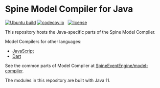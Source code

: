 # Spine Model Compiler for Java

[![Ubuntu build][ubuntu-build-badge]][gh-actions]
[![codecov.io](https://codecov.io/github/SpineEventEngine/mc-java/coverage.svg?branch=master)](https://codecov.io/github/SpineEventEngine/mc-java?branch=master) &nbsp;
[![license](https://img.shields.io/badge/license-Apache%20License%202.0-blue.svg?style=flat)](http://www.apache.org/licenses/LICENSE-2.0)

[gh-actions]: https://github.com/SpineEventEngine/mc-java/actions
[ubuntu-build-badge]: https://github.com/SpineEventEngine/mc-java/actions/workflows/build-on-ubuntu.yml/badge.svg


This repository hosts the Java-specific parts of the Spine Model Compiler.

Model Compilers for other languages:
* [JavaScript][mc-js]
* [Dart][mc-dart]

See the common parts of Model Compiler at [SpineEventEngine/model-compiler][model-compiler].

The modules in this repository are built with Java 11.

[model-compiler]: https://github.com/SpineEventEngine/model-compiler
[mc-js]: https://github.com/SpineEventEngine/mc-js
[mc-dart]: https://github.com/SpineEventEngine/mc-dart
